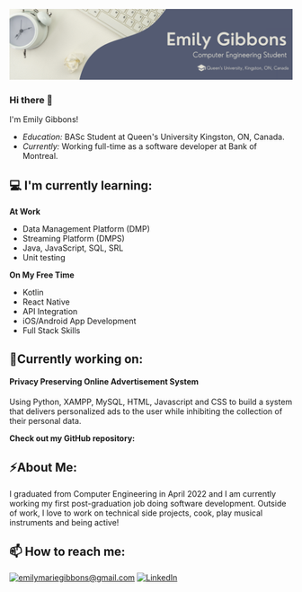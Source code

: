 ![](https://github.com/emilygibbons/emilygibbons/blob/main/Github%20Banner.png)

### Hi there 👋
I'm Emily Gibbons! 
- <i>Education:</i> BASc Student at Queen's University Kingston, ON, Canada. 
- <i>Currently:</i> Working full-time as a software developer at Bank of Montreal.

<h2>💻 I'm currently learning:</h2>

__At Work__
- Data Management Platform (DMP)
- Streaming Platform (DMPS)
- Java, JavaScript, SQL, SRL
- Unit testing

__On My Free Time__
- Kotlin
- React Native
- API Integration
- iOS/Android App Development
- Full Stack Skills

<h2>🔭Currently working on:</h2>
<h4>Privacy Preserving Online Advertisement System</h4>

Using Python, XAMPP, MySQL, HTML, Javascript and CSS to build a system that delivers personalized ads to the user while inhibiting the collection of their personal data.

__Check out my GitHub repository:__

<h2> ⚡About Me:</h2>

I graduated from Computer Engineering in April 2022 and I am currently working my first post-graduation job doing software development. Outside of work, I love to work on technical side projects, cook, play musical instruments and being active!

<h2>📫 How to reach me:</h2>

<a href="mailto:emilymariegibbons@gmail.com">![emilymariegibbons@gmail.com](https://img.shields.io/badge/Gmail-D14836?style=for-the-badge&logo=gmail&logoColor=white)</a> <a href="https://www.linkedin.com/in/emilym-gibbons/">![LinkedIn](https://img.shields.io/badge/LinkedIn-0077B5?style=for-the-badge&logo=linkedin&logoColor=white)</a>

<!--
**emilygibbons/emilygibbons** is a ✨ _special_ ✨ repository because its `README.md` (this file) appears on your GitHub profile.

Here are some ideas to get you started:

- 🔭 I’m currently working on ...
- 🌱 I’m currently learning ...
- 👯 I’m looking to collaborate on ...
- 🤔 I’m looking for help with ...
- 💬 Ask me about ...
- 📫 How to reach me: ...
- 😄 Pronouns: ...
- ⚡ Fun fact: ...
-->

